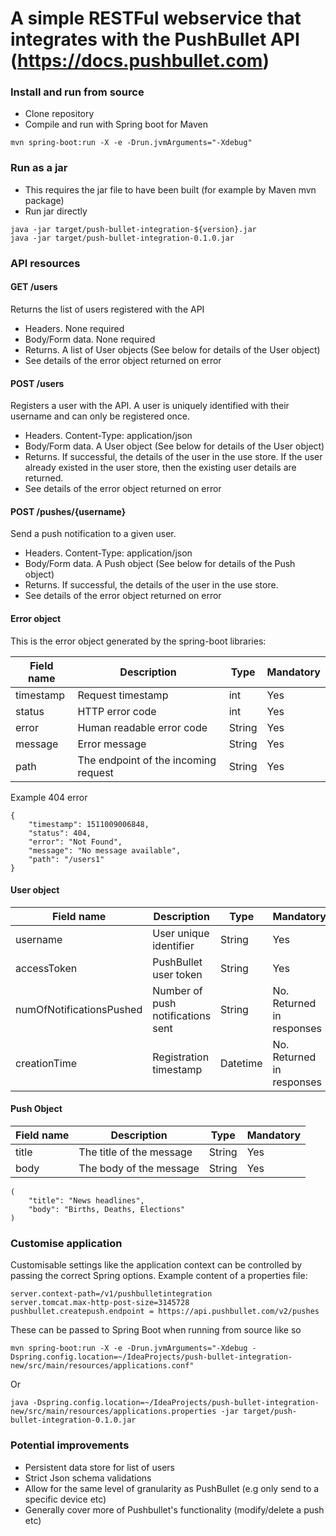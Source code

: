 # A simple RESTFul webservice that integrates with the PushBullet API (https://docs.pushbullet.com)

### Install and run from source
* Clone repository
* Compile and run with Spring boot for Maven
```
mvn spring-boot:run -X -e -Drun.jvmArguments="-Xdebug"
```

### Run as a jar
* This requires the jar file to have been built (for example by Maven mvn package)
* Run jar directly
```
java -jar target/push-bullet-integration-${version}.jar
java -jar target/push-bullet-integration-0.1.0.jar
```

### API resources

#### GET /users
Returns the list of users registered with the API
* Headers. None required
* Body/Form data. None required
* Returns. A list of User objects (See below for details of the User object)
* See details of the error object returned on error

#### POST /users
Registers a user with the API. A user is uniquely identified with their username and can only be registered once.
* Headers. Content-Type: application/json
* Body/Form data. A User object (See below for details of the User object)
* Returns. If successful, the details of the user in the use store. If the user already existed in the user store, then the existing user details are returned.
* See details of the error object returned on error

#### POST /pushes/{username}
Send a push notification to a given user.
* Headers. Content-Type: application/json
* Body/Form data. A Push object (See below for details of the Push object)
* Returns. If successful, the details of the user in the use store.
* See details of the error object returned on error

#### Error object
This is the error object generated by the spring-boot libraries:

Field name  | Description  | Type | Mandatory
----------- | ------------ | ---- | ---------
timestamp  | Request timestamp | int | Yes
status     | HTTP error code | int | Yes
error | Human readable error code | String | Yes
message | Error message | String | Yes
path | The endpoint of the incoming request | String | Yes

Example 404 error
```
{
    "timestamp": 1511009006848,
    "status": 404,
    "error": "Not Found",
    "message": "No message available",
    "path": "/users1"
}
```

#### User object
Field name | Description | Type | Mandatory
-----------| ------------| -----| ---------
username | User unique identifier | String | Yes
accessToken | PushBullet user token | String | Yes
numOfNotificationsPushed | Number of push notifications sent | String | No. Returned in responses
creationTime | Registration timestamp | Datetime | No. Returned in responses

#### Push Object

Field name | Description | Type | Mandatory
-----------| ------------| -----| ---------
title    | The title of the message | String | Yes
body     | The body of the message | String | Yes

```
(
    "title": "News headlines",
    "body": "Births, Deaths, Elections"
)
```

### Customise application
Customisable settings like the application context can be controlled by passing the correct Spring options.
Example content of a properties file:
```
server.context-path=/v1/pushbulletintegration
server.tomcat.max-http-post-size=3145728
pushbullet.createpush.endpoint = https://api.pushbullet.com/v2/pushes
```
These can be passed to Spring Boot when running from source like so
```
mvn spring-boot:run -X -e -Drun.jvmArguments="-Xdebug -Dspring.config.location=~/IdeaProjects/push-bullet-integration-new/src/main/resources/applications.conf"
```
Or
```
java -Dspring.config.location=~/IdeaProjects/push-bullet-integration-new/src/main/resources/applications.properties -jar target/push-bullet-integration-0.1.0.jar
```

### Potential improvements
* Persistent data store for list of users
* Strict Json schema validations
* Allow for the same level of granularity as PushBullet (e.g only send to a specific device etc)
* Generally cover more of Pushbullet's functionality (modify/delete a push etc)



